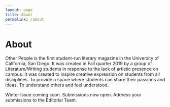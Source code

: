 ```yaml
---
layout: page
title: About
permalink: /about
---
```


# About


Other People is the first student-run literary magazine in the University of California, San Diego. It was created in Fall quarter 2019 by a group of Literature/Writing students in response to the lack of artistic presence on campus. It was created to inspire creative expression on students from all disciplines. To provide a space where students can share their passions and ideas. To understand others and feel understood.

Winter Issue coming soon. Submissions now open.
Address your submissions to the Editorial Team.
